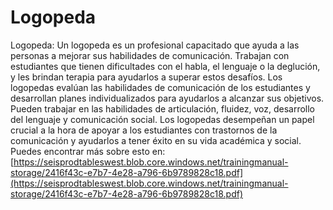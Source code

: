 # Logopeda
Logopeda: Un logopeda es un profesional capacitado que ayuda a las personas a mejorar sus habilidades de comunicación. Trabajan con estudiantes que tienen dificultades con el habla, el lenguaje o la deglución, y les brindan terapia para ayudarlos a superar estos desafíos. Los logopedas evalúan las habilidades de comunicación de los estudiantes y desarrollan planes individualizados para ayudarlos a alcanzar sus objetivos. Pueden trabajar en las habilidades de articulación, fluidez, voz, desarrollo del lenguaje y comunicación social. Los logopedas desempeñan un papel crucial a la hora de apoyar a los estudiantes con trastornos de la comunicación y ayudarlos a tener éxito en su vida académica y social.
Puedes encontrar más sobre esto en: [https://seisprodtableswest.blob.core.windows.net/trainingmanual-storage/2416f43c-e7b7-4e28-a796-6b9789828c18.pdf](https://seisprodtableswest.blob.core.windows.net/trainingmanual-storage/2416f43c-e7b7-4e28-a796-6b9789828c18.pdf)